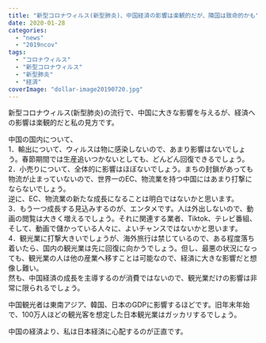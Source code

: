 ```yaml
---
title: "新型コロナウィルス(新型肺炎)、中国経済の影響は楽観的だが、隣国は致命的かも"
date: 2020-01-28
categories: 
  - "news"
  - "2019ncov"
tags: 
  - "コロナウィルス"
  - "新型コロナウィルス"
  - "新型肺炎"
  - "経済"
coverImage: "dollar-image20190720.jpg"
---
```


新型コロナウィルス(新型肺炎)の流行で、中国に大きな影響を与えるが、経済への影響は楽観的だと私の見方です。

中国の国内について、  
1．輸出について、ウィルスは物に感染しないので、あまり影響はないでしょう。春節期間では生産追いつかないとしても、どんどん回復できるでしょう。  
2．小売りについて、全体的に影響はほぼないでしょう。まちの封鎖があっても物流が止まっていないので、世界一のEC、物流業を持つ中国にはあまり打撃にならないでしょう。  
逆に、EC、物流業の新たな成長になることは明白ではないかと思います。  
3．もう一つ成長する見込みするのが、エンタメです。人は外出しないので、動画の閲覧は大きく増えるでしょう。それに関連する業者、Tiktok、テレビ番組、そして、動画で儲かっている人々に、よいチャンスではないかと思います。  
4．観光業に打撃大きいでしょうが、海外旅行は禁じているので、ある程度落ち着いたら、国内の観光業は先に回復に向かうでしょう。但し、最悪の状況になっても、観光業の人は他の産業へ移すことは可能なので、経済に大きな影響だと想像し難い。  
然も、中国経済の成長を主導するのが消費ではないので、観光業だけの影響は非常に限られるでしょう。

中国観光者は東南アジア、韓国、日本のGDPに影響するほどです。旧年末年始で、100万人ほどの観光客を想定した日本観光業はガッカリするでしょう。

中国の経済より、私は日本経済に心配するのが正直です。
